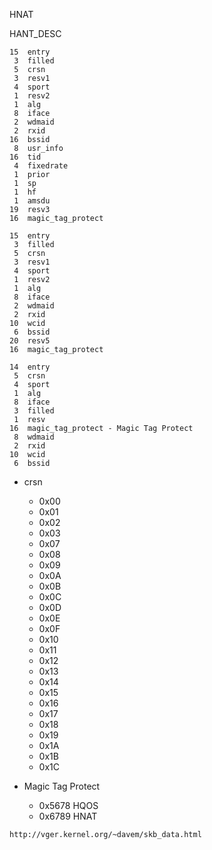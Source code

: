 HNAT





HANT_DESC

```
15  entry
 3  filled
 5  crsn
 3  resv1
 4  sport
 1  resv2
 1  alg
 8  iface
 2  wdmaid
 2  rxid
16  bssid
 8  usr_info
16  tid
 4  fixedrate
 1  prior
 1  sp
 1  hf
 1  amsdu
19  resv3
16  magic_tag_protect
```

```
15  entry
 3  filled
 5  crsn
 3  resv1
 4  sport
 1  resv2
 1  alg
 8  iface
 2  wdmaid
 2  rxid
10  wcid
 6  bssid
20  resv5
16  magic_tag_protect
```

```
14  entry
 5  crsn
 4  sport
 1  alg
 8  iface
 3  filled
 1  resv
16  magic_tag_protect - Magic Tag Protect
 8  wdmaid
 2  rxid
10  wcid
 6  bssid
```


* crsn
    - 0x00
    - 0x01
    - 0x02
    - 0x03
    - 0x07
    - 0x08
    - 0x09
    - 0x0A
    - 0x0B
    - 0x0C
    - 0x0D
    - 0x0E
    - 0x0F
    - 0x10
    - 0x11
    - 0x12
    - 0x13
    - 0x14
    - 0x15
    - 0x16
    - 0x17
    - 0x18
    - 0x19
    - 0x1A
    - 0x1B
    - 0x1C

* Magic Tag Protect

    - 0x5678   HQOS
    - 0x6789   HNAT





```
http://vger.kernel.org/~davem/skb_data.html

```